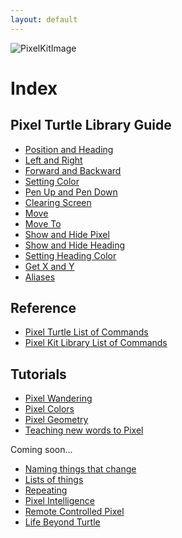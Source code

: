 ```yaml
---
layout: default
---
```



<!-- -
## Getting Started
[What is MicroPython?](getting-started.html#what-is-micropython)
- [How to Install MicroPython](getting-started.html#install-micropython)
- [How to Install and Use Pixel Kit MicroPython Libraries](getting-started.html#install-libraries)
- [Using Flying Circus](getting-started.html#using-flying-circus)
-->

![PixelKitImage](/images/pixel_kit.png)

# Index

## Pixel Turtle Library Guide

- [Position and Heading](pixel-turtle.html#position-and-heading)
- [Left and Right](pixel-turtle.html#left-and-right)
- [Forward and Backward](pixel-turtle.html#forward-and-backward)
- [Setting Color](pixel-turtle.html#setting-color)
- [Pen Up and Pen Down](pixel-turtle.html#pen-up-and-pen-down)
- [Clearing Screen](pixel-turtle.html#clearing-screen)
- [Move](pixel-turtle.html#move)
- [Move To](pixel-turtle.html#move-to)
- [Show and Hide Pixel](pixel-turtle.html#show-and-hide-pixel)
- [Show and Hide Heading](pixel-turtle.html#show-and-hide-heading)
- [Setting Heading Color](pixel-turtle.html#setting-heading-color)
- [Get X and Y](pixel-turtle.html#get-x-and-y)
- [Aliases](pixel-turtle.html#aliases)

## Reference

- [Pixel Turtle List of Commands](reference/pixel-turtle.html)
- [Pixel Kit Library List of Commands](reference/pixel-kit.html)

## Tutorials

- [Pixel Wandering](tutorials/pixel-turtle-wandering.html)
- [Pixel Colors](tutorials/pixel-turtle-colors.html)
- [Pixel Geometry](tutorials/pixel-turtle-geometry.html)
- [Teaching new words to Pixel](tutorials/new-words.html)

Coming soon...

- [Naming things that change](#)
- [Lists of things](#)
- [Repeating](#)
- [Pixel Intelligence](#)
- [Remote Controlled Pixel](#)
- [Life Beyond Turtle](#)

<!--
- [Naming things that change](tutorials/naming-things-that-change.html)
- [Lists of things](tutorials/lists-of-things.html)
- [Repeating](tutorials/repeating.html)
- [Pixel Intelligence](tutorials/pixel-turtle-intelligence.html)
- [Remote Controlled Pixel](tutorials/remote-controlled-turtle.html)
- [Life Beyond Turtle](tutorials/beyond-turtle.html)
-->
